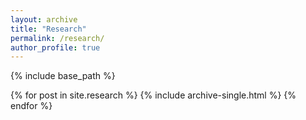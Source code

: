 ```yaml
---
layout: archive
title: "Research"
permalink: /research/
author_profile: true
---
```


{% include base_path %}

{% for post in site.research %}
  {% include archive-single.html %}
{% endfor %}






